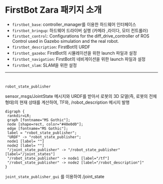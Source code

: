 
# FirstBot Zara 패키지 소개

- `firstbot_base`: controller_manager를 이용한 하드웨어 인터페이스
- `firstbot_bringup`: 하드웨어 드라이버 실행 (카메라 ,라이다, 모터 컨트롤러)
- `firstbot_control`: Configurations for the diff_drive_controller of ROS Control used in Gazebo simulation and the real robot.
- `firstbot_description`: FirstBot의 URDF 
- `firstbot_gazebo`: FirstBot의 시뮬레이션을 위한 launch 파일과 설정
- `firstbot_navigation`: FirstBot의 네비게이션을 위한 launch 파일과 설정 
- `firstbot_slam`: SLAM을 위한 설정

---

# 
`robot_state_publisher`

sensor_msgs/JointState 메시지와 URDF를 받아서 로봇의 3D 모델(즉, 로봇의 전체 형태)의 현재 상태를 계산하여, TF와, /robot_description 메시지 발행

```graphviz
digraph {
 rankdir=LR;
 graph [fontname="MS Gothic"];
 node [shape=rect, color="#40e0d0"];
 edge [fontname="MS Gothic"];
 label = "robot_state_publisher";
 "URDF" -> "robot_state_publisher";
 node1 [label= ""]
 node2 [label= ""]
 "/joint_state_publisher" -> "/robot_state_publisher" [label="/joint_states"]
 "/robot_state_publisher" -> node1 [label="/tf"]
 "/robot_state_publisher" -> node2 [label="/robot_description"]"
}
```

`joint_state_publisher_gui` 를 이용하여  /joint_state
